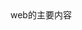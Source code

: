 <!DOCTYPE html>
<html>
	<head>
		<meta charset="utf-8">
		<title>Untitled</title>
		<!--[if lt IE 9]>
		<script src="http://html5shim.googlecode.com/svn/trunk/html5.js"></script>
		<![endif]-->
	</head>
	<body>
         web的主要内容
	</body>
</html>

